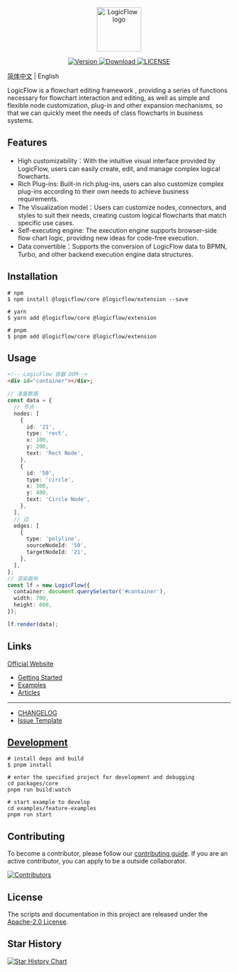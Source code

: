 <p align="center">
  <a href="https://site.logic-flow.cn" target="_blank">
    <img
      src="https://site.logic-flow.cn/logo.png"
      alt="LogicFlow logo"
      width="100"
    />
  </a>
</p>

<p align="center">
  <a href="https://www.npmjs.com/package/@logicflow/core">
    <img src="https://img.shields.io/npm/v/@logicflow/core" alt="Version">
  </a>
  <a href="https://www.npmjs.com/package/@logicflow/core">
    <img src="https://img.shields.io/npm/dm/@logicflow/core" alt="Download">
  </a>
  <a href="https://github.com/didi/LogicFlow/blob/master/LICENSE">
    <img src="https://img.shields.io/npm/l/@logicflow/core" alt="LICENSE">
  </a>
</p>


[简体中文](/README.md) | English

LogicFlow is a flowchart editing framework , providing a series of functions necessary for flowchart interaction and editing, as well as simple and flexible node customization, plug-in and other expansion mechanisms, so that we can quickly meet the needs of class flowcharts in business systems.

## Features

- High customizability：With the intuitive visual interface provided by LogicFlow, users can easily create, edit, and manage complex logical flowcharts.
- Rich Plug-ins: Built-in rich plug-ins, users can also customize complex plug-ins according to their own needs to achieve business requirements.
- The Visualization model：Users can customize nodes, connectors, and styles to suit their needs, creating custom logical flowcharts that match specific use cases.
- Self-executing engine: The execution engine supports browser-side flow chart logic, providing new ideas for code-free execution.
- Data convertible：Supports the conversion of LogicFlow data to BPMN, Turbo, and other backend execution engine data structures.

## Installation

```shell
# npm
$ npm install @logicflow/core @logicflow/extension --save

# yarn
$ yarn add @logicflow/core @logicflow/extension

# pnpm
$ pnpm add @logicflow/core @logicflow/extension
```

## Usage

```html
<!-- LogicFlow 容器 DOM-->
<div id="container"></div>;
```
```typescript
// 准备数据
const data = {
  // 节点
  nodes: [
    {
      id: '21',
      type: 'rect',
      x: 100,
      y: 200,
      text: 'Rect Node',
    },
    {
      id: '50',
      type: 'circle',
      x: 300,
      y: 400,
      text: 'Circle Node',
    },
  ],
  // 边
  edges: [
    {
      type: 'polyline',
      sourceNodeId: '50',
      targetNodeId: '21',
    },
  ],
};
// 渲染画布
const lf = new LogicFlow({
  container: document.querySelector('#container'),
  width: 700,
  height: 600,
});

lf.render(data);
```

## Links

[Official Website](https://site.logic-flow.cn/en/)

- [Getting Started](https://site.logic-flow.cn/en/tutorial/get-started)
- [Examples](https://site.logic-flow.cn/en/examples)
- [Articles](https://site.logic-flow.cn/en/article/architecture-of-logicflow)

---
- [CHANGELOG](https://github.com/didi/LogicFlow/releases)
- [Issue Template](https://github.com/didi/LogicFlow/issues/new/choose)

## [Development](/CONTRIBUTING.en-US.md)

```shell
# install deps and build
$ pnpm install

# enter the specified project for development and debugging
cd packages/core
pnpm run build:watch

# start example to develop
cd examples/feature-examples
pnpm run start
```

## Contributing

To become a contributor, please follow our [contributing guide](/CONTRUBUTING.en-US.md). If you are an active contributor, you can apply to be a outside collaborator.

<a href="https://github.com/didi/LogicFlow/graphs/contributors">
<img src="https://raw.githubusercontent.com/didi/LogicFlow/master/CONTRIBUTORS.svg" alt="Contributors" />
</a>

## License

The scripts and documentation in this project are released under the [Apache-2.0 License](/LICENSE).

## Star History

<a href="https://www.star-history.com/#didi/LogicFlow&Date">
 <picture>
   <source media="(prefers-color-scheme: dark)" srcset="https://api.star-history.com/svg?repos=didi/LogicFlow&type=Date&theme=dark" />
   <source media="(prefers-color-scheme: light)" srcset="https://api.star-history.com/svg?repos=didi/LogicFlow&type=Date" />
   <img alt="Star History Chart" src="https://api.star-history.com/svg?repos=didi/LogicFlow&type=Date" />
 </picture>
</a>
